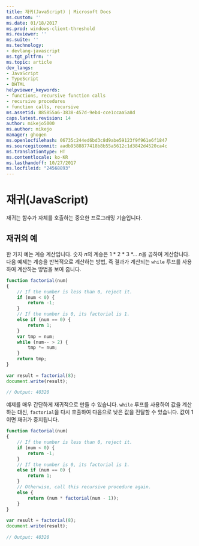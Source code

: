```yaml
---
title: 재귀(JavaScript) | Microsoft Docs
ms.custom: ''
ms.date: 01/18/2017
ms.prod: windows-client-threshold
ms.reviewer: ''
ms.suite: ''
ms.technology:
- devlang-javascript
ms.tgt_pltfrm: ''
ms.topic: article
dev_langs:
- JavaScript
- TypeScript
- DHTML
helpviewer_keywords:
- functions, recursive function calls
- recursive procedures
- function calls, recursive
ms.assetid: 885855a6-3838-457d-9eb4-cce1ccaa5a8d
caps.latest.revision: 14
author: mikejo5000
ms.author: mikejo
manager: ghogen
ms.openlocfilehash: 06735c244ed6bd3c8d9abe59123f9f961e6f1847
ms.sourcegitcommit: aadb9588877418b8b55a5612c1d3842d4520ca4c
ms.translationtype: HT
ms.contentlocale: ko-KR
ms.lasthandoff: 10/27/2017
ms.locfileid: "24568893"
---
```

# <a name="recursion-javascript"></a>재귀(JavaScript)
재귀는 함수가 자체를 호출하는 중요한 프로그래밍 기술입니다.  
  
## <a name="an-example-of-recursion"></a>재귀의 예  
 한 가지 예는 계승 계산입니다. 숫자 *n*의 계승은 1 \* 2 \* 3 \*... *n*을 곱하여 계산합니다. 다음 예제는 계승을 반복적으로 계산하는 방법, 즉 결과가 계산되는 `while` 루프를 사용하여 계산하는 방법을 보여 줍니다.  
  
```JavaScript  
function factorial(num)  
{  
    // If the number is less than 0, reject it.  
    if (num < 0) {  
        return -1;  
    }  
    // If the number is 0, its factorial is 1.  
    else if (num == 0) {  
        return 1;  
    }  
    var tmp = num;  
    while (num-- > 2) {  
        tmp *= num;  
    }  
    return tmp;  
}  
  
var result = factorial(8);  
document.write(result);  
  
// Output: 40320  
```  
  
 예제를 매우 간단하게 재귀적으로 만들 수 있습니다. `while` 루프를 사용하여 값을 계산하는 대신, `factorial`을 다시 호출하여 다음으로 낮은 값을 전달할 수 있습니다. 값이 1이면 재귀가 중지됩니다.  
  
```JavaScript  
function factorial(num)  
{  
    // If the number is less than 0, reject it.  
    if (num < 0) {  
        return -1;  
    }  
    // If the number is 0, its factorial is 1.  
    else if (num == 0) {  
        return 1;  
    }  
    // Otherwise, call this recursive procedure again.  
    else {  
        return (num * factorial(num - 1));  
    }  
}  
  
var result = factorial(8);  
document.write(result);  
  
// Output: 40320  
```
